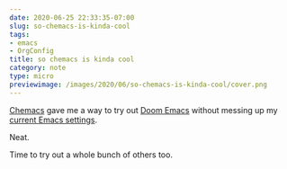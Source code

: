 ```yaml
---
date: 2020-06-25 22:33:35-07:00
slug: so-chemacs-is-kinda-cool
tags:
- emacs
- OrgConfig
title: so chemacs is kinda cool
category: note
type: micro
previewimage: /images/2020/06/so-chemacs-is-kinda-cool/cover.png
---
```

[Chemacs]: https://github.com/plexus/chemacs
[Doom Emacs]: https://github.com/hlissner/doom-emacs
[current Emacs settings]: /config/emacs

[Chemacs][] gave me a way to try out [Doom Emacs][] without messing up my [current Emacs settings][].

Neat.

Time to try out a whole bunch of others too.